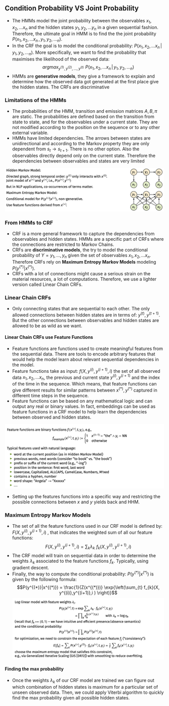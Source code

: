 ## Condition Probability VS Joint Probability
* The HMMs model the joint probability between the observables $x_{1},x_{2},...x_{n}$ and the hidden states $y_{1},y_{2},...y_{n}$ in a given sequential fashion. Therefore, the ultimate goal in HMM is to find the the joint probability $P(x_{1},x_{2},...x_{n} \,,\, y_{1},y_{2},..._{n})$.
* In the CRF the goal is to model the conditional probability: $P(x_{1},x_{2},...x_{n} \,|\, y_{1},y_{2},..._{n})$. More specifically, we want to find the probability that maximises the likelihood of the observed data: $$argmax_{y^{(1)},y^{(2)},...,y^{(t)}}\,\, P(x_{1},x_{2},...x_{n} \,|\, y_{1},y_{2},..._{n})$$
* HMMs are **generative models**, they give a framework to explain and determine how the observed data got generated at the first place give the hidden states. The CRFs are discriminative

### Limitations of the HMMs
* The probabilities of the HMM, transition and emission matrices $A, B, \pi$ are static. The probabilities are defined based on the transition from state to state, and for the observables under a current state. They are not modified according to the position on the sequence or to any other external variable.
* HMMs have limited dependencies. The arrows between states are unidirectional and according to the Markov property they are only dependent from $s_{t} \rightarrow s_{t+1}$. There is no other option. Also the observables directly depend only on the current state. Therefore the dependencies between observables and states are very limited 

![image](images/depend.png)
### From HMMs to CRF
* CRF is a more general framework to capture the dependencies from observables and hidden states. HMMs are a specific part of CRFs where the connections are restricted to Markov Chains.
* CRFs are **discriminative models**, the try to model the conditional probability of $Y=y_{1},...,y_{n}$ given the set of observables $x_{1},x_{2},...x_{n}$. Therefore CRFs rely on **Maximum Entropy Markov Models** modeling $P(y^{(*)}|x^{(*)})$.  
* CRFs with a lot of connections might cause a serious strain on the material resources, a lot of computations. Therefore, we use a lighter version called Linear Chain CRFs.

### Linear Chain CRFs
* Only connecting states that are sequential to each other. The only allowed connections between hidden states are in terms of: $y^{(t)}, y^{(t+1)}$.  But the other connections between observables and hidden states are allowed to be as wild as we want.

#### Linear Chain CRFs use Feature Functions
* Feature functions are functions used to create meaningful features from the sequential data. There are tools to encode arbitrary features that would help the model learn about relevant sequential dependencies in the model.
* Feature functions take as input: $f(X, y^{(i)}, y^{(i+1)}, i)$ the set of all observed data $x_{1},x_{2},...x_{n}$, the previous and current state $y^{(i)}, y^{(i+1)}$ and the index of the time in the sequence. Which means, that feature functions can give different results for similar patterns between $x^{(*)}, y^{(*)}$ captured in different time steps in the sequence. 
* Feature functions can be based on any mathematical logic and can output any real or binary values. In fact, embeddings can be used as feature functions in a CRF model to help learn the dependencies between observed and hidden states.

![image](images/features.png)

* Setting up the features functions into a specific way and restricting the possible connections between $x$ and $y$ yields back and HHM.

### Maximum Entropy Markov Models
* The set of all the feature functions used in our CRF model is defined by: $F(X, y^{(i)},y^{(i+1)},i )$ , that indicates the weighted sum of all our feature functions: $$F(X, y^{(i)},y^{(i+1)},i ) = \sum_{k} \lambda_{k} \,\, f_{k}(X, y^{(i)},y^{(i+1)},i )$$
* The CRF model will train on sequential data in order to determine the weights $\lambda_{k}$ associated to the feature functions $f_{k}$. Typically, using gradient descent. 
* Finally, the way to compute the conditional probability: $P(y^{(*)}|x^{(*)})$ is given by the following formula: $$P(y^{(*)}|x^{(*)}) = \frac{1}{Z(x^{(*)})} \exp{\left(\sum_{t} f_{k}(X, y^{(i)},y^{(i+1)},i ) \right)}$$
![image](images/expec.png)

#### Finding the max probability
* Once the weights $\lambda_{k}$ of our CRF model are trained we can figure out which combination of hidden states is maximum for a particular set of unseen observed data. Then, we could apply Viterbi algorithm to quickly find the max probability given all possible hidden states.